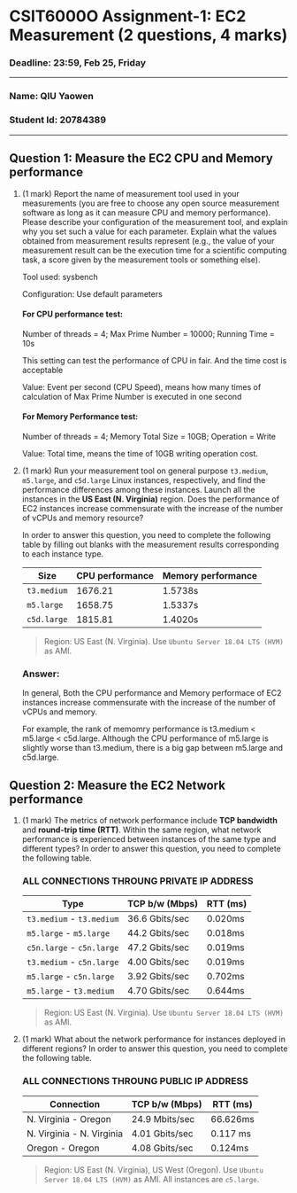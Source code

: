 # CSIT6000O Assignment-1: EC2 Measurement (2 questions, 4 marks)

### Deadline: 23:59, Feb 25, Friday

---

### Name: QIU Yaowen
### Student Id: 20784389

---

## Question 1: Measure the EC2 CPU and Memory performance

1. (1 mark) Report the name of measurement tool used in your measurements (you are free to choose any open source measurement software as long as it can measure CPU and memory performance). Please describe your configuration of the measurement tool, and explain why you set such a value for each parameter. Explain what the values obtained from measurement results represent (e.g., the value of your measurement result can be the execution time for a scientific computing task, a score given by the measurement tools or something else).

    Tool used: sysbench
    
    Configuration: Use default parameters
    
    #### For CPU performance test:
    
    Number of threads = 4;  Max Prime Number = 10000;    Running Time = 10s
    
    This setting can test the performance of CPU in fair. And the time cost is acceptable
    
    Value: Event per second (CPU Speed), means how many times of calculation of Max Prime Number is executed in one second
    
    #### For Memory Performance test:
    
    Number of threads = 4;  Memory Total Size = 10GB;  Operation = Write
    
    Value: Total time, means the time of 10GB writing operation cost.

2. (1 mark) Run your measurement tool on general purpose `t3.medium`, `m5.large`, and `c5d.large` Linux instances, respectively, and find the performance differences among these instances. Launch all the instances in the **US East (N. Virginia)** region. Does the performance of EC2 instances increase commensurate with the increase of the number of vCPUs and memory resource?

    In order to answer this question, you need to complete the following table by filling out blanks with the measurement results corresponding to each instance type.

    | Size      | CPU performance | Memory performance |
    |-----------|-----------------|--------------------|
    | `t3.medium` |          1676.21       |        1.5738s            |
    | `m5.large`  |            1658.75     |            1.5337s        |
    | `c5d.large` |             1815.81    |              1.4020s      |

    > Region: US East (N. Virginia). Use `Ubuntu Server 18.04 LTS (HVM)` as AMI.

    ### Answer:
    In general, Both the CPU performance and Memory performace of EC2 instances increase commensurate with the increase of the number of vCPUs and memory.
    
    For example, the rank of memomry performance is t3.medium < m5.large < c5d.large. Although the CPU performance of m5.large is slightly worse than t3.medium, there is a big gap between m5.large and c5d.large.
    
    
## Question 2: Measure the EC2 Network performance

1. (1 mark) The metrics of network performance include **TCP bandwidth** and **round-trip time (RTT)**. Within the same region, what network performance is experienced between instances of the same type and different types? In order to answer this question, you need to complete the following table.
    
    
    ### ALL CONNECTIONS THROUNG PRIVATE IP ADDRESS

    | Type          | TCP b/w (Mbps) | RTT (ms) |
    |---------------|----------------|----------|
    | `t3.medium` - `t3.medium` |        36.6 Gbits/sec        |      0.020ms    |
    | `m5.large` - `m5.large`  |          44.2 Gbits/sec       |        0.018ms  |
    | `c5n.large` - `c5n.large` |           47.2 Gbits/sec      |     0.019ms     |
    | `t3.medium` - `c5n.large`   |   4.00 Gbits/sec             |   0.019ms       |
    | `m5.large` - `c5n.large`  |           3.92 Gbits/sec     |     0.702ms     |
    | `m5.large` - `t3.medium` |          4.70 Gbits/sec      |         0.644ms |

    > Region: US East (N. Virginia). Use `Ubuntu Server 18.04 LTS (HVM)` as AMI.

2. (1 mark) What about the network performance for instances deployed in different regions? In order to answer this question, you need to complete the following table.

    ### ALL CONNECTIONS THROUNG PUBLIC IP ADDRESS

    | Connection | TCP b/w (Mbps)  | RTT (ms) |
    |------------|-----------------|--------------------|
    | N. Virginia - Oregon |            24.9 Mbits/sec     |               66.626ms     |
    | N. Virginia - N. Virginia |              4.01 Gbits/sec   |             0.117 ms       |
    | Oregon - Oregon |            4.08 Gbits/sec     |      0.124ms              |
 
    > Region: US East (N. Virginia), US West (Oregon). Use `Ubuntu Server 18.04 LTS (HVM)` as AMI. All instances are `c5.large`.
